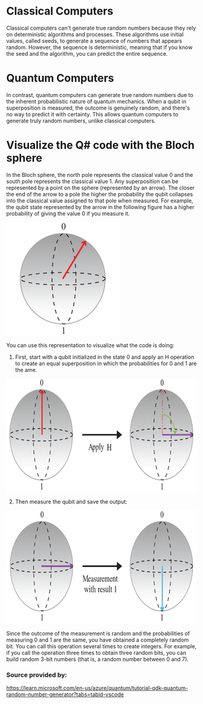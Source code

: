 
# Classical Computers
Classical computers can't generate true random numbers because they rely on deterministic algorithms and processes. These algorithms use initial values, called seeds, to generate a sequence of numbers that appears random. However, the sequence is deterministic, meaning that if you know the seed and the algorithm, you can predict the entire sequence.

# Quantum Computers
In contrast, quantum computers can generate true random numbers due to the inherent probabilistic nature of quantum mechanics. When a qubit in superposition is measured, the outcome is genuinely random, and there's no way to predict it with certainty. This allows quantum computers to generate truly random numbers, unlike classical computers.

# Visualize the Q# code with the Bloch sphere

In the Bloch sphere, the north pole represents the classical value 0 and the south pole represents the classical value 1. Any superposition can be represented by a point on the sphere (represented by an arrow). The closer the end of the arrow to a pole the higher the probability the qubit collapses into the classical value assigned to that pole when measured. For example, the qubit state represented by the arrow in the following figure has a higher probability of giving the value 0 if you measure it.

<img src="/Assets/Images/qrng-bloch_1.png" width="300" height="300" />

You can use this representation to visualize what the code is doing:

1) First, start with a qubit initialized in the state 0 and apply an H operation to create an equal superposition in which the probabilities for 0 and 1 are the ame.

<img src="/Assets/Images/qrng-h_2.png" width="700" height="300" />

2) Then measure the qubit and save the output:

<img src="/Assets/Images/qrng-meas_3.png" width="700" height="300" />

Since the outcome of the measurement is random and the probabilities of measuring 0 and 1 are the same, you have obtained a completely random bit. You can call this operation several times to create integers. For example, if you call the operation three times to obtain three random bits, you can build random 3-bit numbers (that is, a random number between 0 and 7).


### Source provided by:
https://learn.microsoft.com/en-us/azure/quantum/tutorial-qdk-quantum-random-number-generator?tabs=tabid-vscode